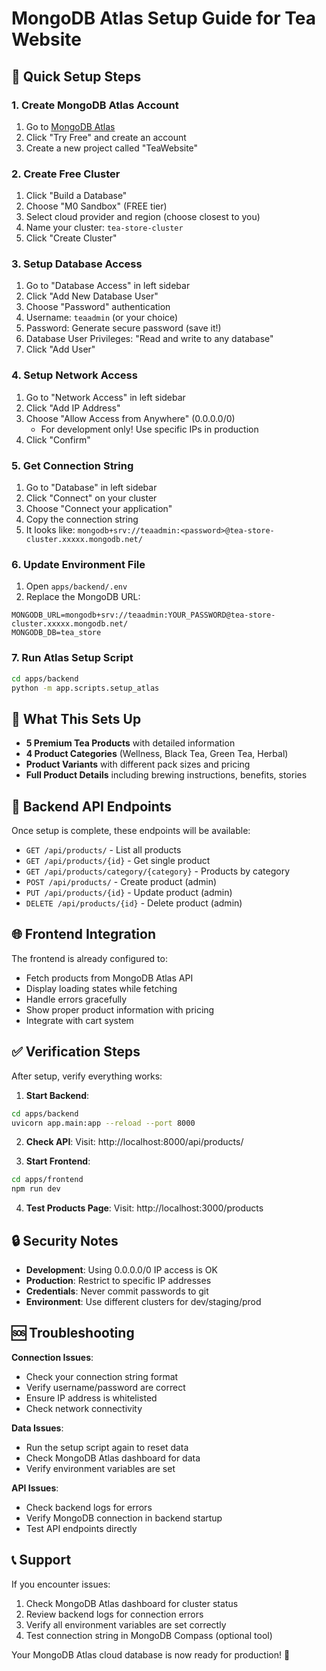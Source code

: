 # MongoDB Atlas Setup Guide for Tea Website

## 🚀 Quick Setup Steps

### 1. Create MongoDB Atlas Account
1. Go to [MongoDB Atlas](https://www.mongodb.com/atlas)
2. Click "Try Free" and create an account
3. Create a new project called "TeaWebsite"

### 2. Create Free Cluster
1. Click "Build a Database"
2. Choose "M0 Sandbox" (FREE tier)
3. Select cloud provider and region (choose closest to you)
4. Name your cluster: `tea-store-cluster`
5. Click "Create Cluster"

### 3. Setup Database Access
1. Go to "Database Access" in left sidebar
2. Click "Add New Database User"
3. Choose "Password" authentication
4. Username: `teaadmin` (or your choice)
5. Password: Generate secure password (save it!)
6. Database User Privileges: "Read and write to any database"
7. Click "Add User"

### 4. Setup Network Access
1. Go to "Network Access" in left sidebar
2. Click "Add IP Address"
3. Choose "Allow Access from Anywhere" (0.0.0.0/0)
   - For development only! Use specific IPs in production
4. Click "Confirm"

### 5. Get Connection String
1. Go to "Database" in left sidebar
2. Click "Connect" on your cluster
3. Choose "Connect your application"
4. Copy the connection string
5. It looks like: `mongodb+srv://teaadmin:<password>@tea-store-cluster.xxxxx.mongodb.net/`

### 6. Update Environment File
1. Open `apps/backend/.env`
2. Replace the MongoDB URL:
```env
MONGODB_URL=mongodb+srv://teaadmin:YOUR_PASSWORD@tea-store-cluster.xxxxx.mongodb.net/
MONGODB_DB=tea_store
```

### 7. Run Atlas Setup Script
```bash
cd apps/backend
python -m app.scripts.setup_atlas
```

## 🎯 What This Sets Up

- **5 Premium Tea Products** with detailed information
- **4 Product Categories** (Wellness, Black Tea, Green Tea, Herbal)
- **Product Variants** with different pack sizes and pricing
- **Full Product Details** including brewing instructions, benefits, stories

## 🔧 Backend API Endpoints

Once setup is complete, these endpoints will be available:

- `GET /api/products/` - List all products
- `GET /api/products/{id}` - Get single product
- `GET /api/products/category/{category}` - Products by category
- `POST /api/products/` - Create product (admin)
- `PUT /api/products/{id}` - Update product (admin)
- `DELETE /api/products/{id}` - Delete product (admin)

## 🌐 Frontend Integration

The frontend is already configured to:
- Fetch products from MongoDB Atlas API
- Display loading states while fetching
- Handle errors gracefully
- Show proper product information with pricing
- Integrate with cart system

## ✅ Verification Steps

After setup, verify everything works:

1. **Start Backend**:
```bash
cd apps/backend
uvicorn app.main:app --reload --port 8000
```

2. **Check API**:
Visit: http://localhost:8000/api/products/

3. **Start Frontend**:
```bash
cd apps/frontend
npm run dev
```

4. **Test Products Page**:
Visit: http://localhost:3000/products

## 🔒 Security Notes

- **Development**: Using 0.0.0.0/0 IP access is OK
- **Production**: Restrict to specific IP addresses
- **Credentials**: Never commit passwords to git
- **Environment**: Use different clusters for dev/staging/prod

## 🆘 Troubleshooting

**Connection Issues**:
- Check your connection string format
- Verify username/password are correct
- Ensure IP address is whitelisted
- Check network connectivity

**Data Issues**:
- Run the setup script again to reset data
- Check MongoDB Atlas dashboard for data
- Verify environment variables are set

**API Issues**:
- Check backend logs for errors
- Verify MongoDB connection in backend startup
- Test API endpoints directly

## 📞 Support

If you encounter issues:
1. Check MongoDB Atlas dashboard for cluster status
2. Review backend logs for connection errors
3. Verify all environment variables are set correctly
4. Test connection string in MongoDB Compass (optional tool)

Your MongoDB Atlas cloud database is now ready for production! 🎉
